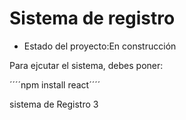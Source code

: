 <h1> Sistema de registro </h1> 

- Estado del proyecto:En construcción

Para ejcutar el sistema, debes poner:

´´´´npm install react´´´´

sistema de Registro 3
